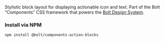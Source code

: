 Stylistic block layout for displaying actionable icon and text. Part of the Bolt “Components” CSS framework that powers the [Bolt Design System](https://www.boltdesignsystem.com).

### Install via NPM
```
npm install @bolt/components-action-blocks
```